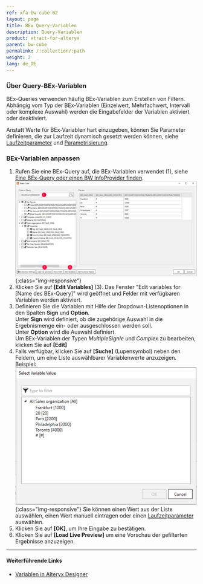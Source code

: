 ```yaml
---
ref: xfa-bw-cube-02
layout: page
title: BEx Query-Variablen
description: Query-Variablen
product: xtract-for-alteryx
parent: bw-cube
permalink: /:collection/:path
weight: 2
lang: de_DE
---
```


### Über Query-BEx-Variablen
BEx-Queries verwenden häufig BEx-Variablen zum Erstellen von Filtern. 
Abhängig vom Typ der BEx-Variablen (Einzelwert, Mehrfachwert, Intervall oder komplexe Auswahl) werden die Eingabefelder der Variablen aktiviert oder deaktiviert.

Anstatt Werte für BEx-Variablen hart einzugeben, können Sie Parameter definieren, die zur Laufzeit dynamisch gesetzt werden können, siehe [Laufzeitparameter](./edit-runtime-parameters) und [Parametrisierung](../parametrisierung).

### BEx-Variablen anpassen
1. Rufen Sie eine BEx-Query auf, die BEx-Variablen verwendet (1), siehe [Eine BEx-Query oder einen BW InfoProvider finden](./bw-cube-extraction-anlegen#bw-cube-oder-query-finden).
![Edit Variables Button](/img/content/xfa/xfa_variables.png){:class="img-responsive"}
2. Klicken Sie auf **[Edit Variables]** (3). Das Fenster "Edit variables for [Name des BEx-Query]" wird geöffnet und Felder mit verfügbaren Variablen werden aktiviert.
3. Definieren Sie die Variablen mit Hilfe der Dropdown-Listenoptionen in den Spalten **Sign** und **Option**. <br>
Unter **Sign** wird definiert, ob die zugehörige Auswahl in die Ergebnismenge ein- oder ausgeschlossen werden soll.<br>
Unter **Option** wird die Auswahl definiert. <br>
Um BEx-Variablen der Typen *MultipleSignle* und *Complex* zu bearbeiten, klicken Sie auf **[Edit]** 
4. Falls verfügbar, klicken Sie auf **[Suche]** (Lupensymbol) neben den Feldern, um eine Liste auswählbarer Variablenwerte anzuzeigen. Beispiel:<br>
![Edit Variables](/img/content/xfa/xfa_query_var.png){:class="img-responsive"}
Sie können einen Wert aus der Liste auswählen, einen Wert manuell eintragen oder einen [Laufzeitparameter](./edit-runtime-parameters) auswählen.
5. Klicken Sie auf **[OK]**, um Ihre Eingabe zu bestätigen. 
6. Klicken Sie auf **[Load Live Preview]** um eine Vorschau der gefilterten Ergebnisse anzuzeigen.

*****
#### Weiterführende Links
- [Variablen in Alteryx Designer](https://help.alteryx.com/10.6/Reference/Variables.htm)




